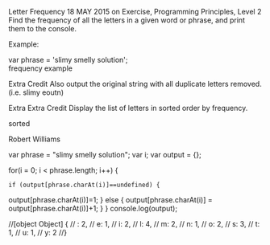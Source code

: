 Letter Frequency
18 MAY 2015 on Exercise, Programming Principles, Level 2
Find the frequency of all the letters in a given word or phrase, and print them to the console.

Example:

var phrase = 'slimy smelly solution';  
frequency example

Extra Credit
Also output the original string with all duplicate letters removed. (i.e. slimy eoutn)

Extra Extra Credit
Display the list of letters in sorted order by frequency.

sorted

Robert Williams



var phrase = "slimy smelly solution";
var i;
var output = {};

for(i = 0; i < phrase.length; i++) {

    if (output[phrase.charAt(i)]==undefined) {
output[phrase.charAt(i)]=1;
} else {
    output[phrase.charAt(i)] = output[phrase.charAt(i)]+1;
}
}
console.log(output);


//[object Object] {
//   : 2,
//  e: 1,
//  i: 2,
//  l: 4,
//  m: 2,
//  n: 1,
//  o: 2,
//  s: 3,
//  t: 1,
//  u: 1,
//  y: 2
//}